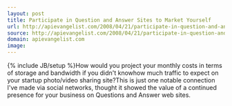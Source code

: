 ```yaml
---
layout: post
title: Participate in Question and Answer Sites to Market Yourself
url: http://apievangelist.com/2008/04/21/participate-in-question-and-answer-sites-to-market-yourself/
source: http://apievangelist.com/2008/04/21/participate-in-question-and-answer-sites-to-market-yourself/
domain: apievangelist.com
image: 
---
```

{% include JB/setup %}How would you project your monthly costs in terms of storage and bandwidth if you didn't knowhow much traffic to expect on your startup photo/video sharing site?This is just one notable connection I've made via social networks, thought it showed the value of a continued presence for your business on Questions and Answer web sites.